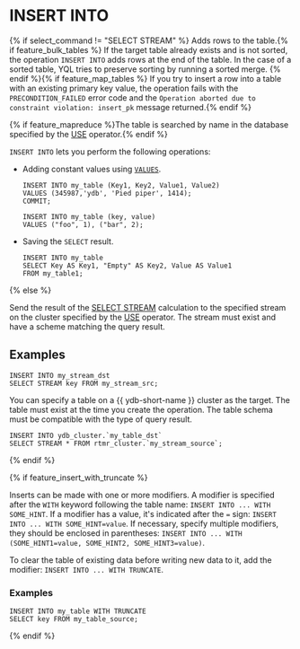 # INSERT INTO

{% if select_command != "SELECT STREAM" %} Adds rows to the table.{% if feature_bulk_tables %} If the target table already exists and is not sorted, the operation `INSERT INTO` adds rows at the end of the table. In the case of a sorted table, YQL tries to preserve sorting by running a sorted merge. {% endif %}{% if feature_map_tables %} If you try to insert a row into a table with an existing primary key value, the operation fails with the `PRECONDITION_FAILED` error code and the `Operation aborted due to constraint violation: insert_pk` message returned.{% endif %}

{% if feature_mapreduce %}The table is searched by name in the database specified by the [USE](use.md) operator.{% endif %}

`INSERT INTO` lets you perform the following operations:

* Adding constant values using [`VALUES`](values.md).

  ```yql
  INSERT INTO my_table (Key1, Key2, Value1, Value2)
  VALUES (345987,'ydb', 'Pied piper', 1414);
  COMMIT;
  ```

  ```yql
  INSERT INTO my_table (key, value)
  VALUES ("foo", 1), ("bar", 2);
  ```

* Saving the `SELECT` result.

  ```yql
  INSERT INTO my_table
  SELECT Key AS Key1, "Empty" AS Key2, Value AS Value1
  FROM my_table1;
  ```

{% else %}

Send the result of the [SELECT STREAM](select_stream.md) calculation to the specified stream on the cluster specified by the [USE](use.md) operator. The stream must exist and have a scheme matching the query result.

## Examples

```yql
INSERT INTO my_stream_dst
SELECT STREAM key FROM my_stream_src;
```

You can specify a table on a {{ ydb-short-name }} cluster as the target. The table must exist at the time you create the operation. The table schema must be compatible with the type of query result.


```yql
INSERT INTO ydb_cluster.`my_table_dst`
SELECT STREAM * FROM rtmr_cluster.`my_stream_source`;
```

{% endif %}



{% if feature_insert_with_truncate %}

Inserts can be made with one or more modifiers. A modifier is specified after the `WITH` keyword following the table name: `INSERT INTO ... WITH SOME_HINT`.
If a modifier has a value, it's indicated after the `=` sign: `INSERT INTO ... WITH SOME_HINT=value`.
If necessary, specify multiple modifiers, they should be enclosed in parentheses: `INSERT INTO ... WITH (SOME_HINT1=value, SOME_HINT2, SOME_HINT3=value)`.

To clear the table of existing data before writing new data to it, add the modifier: `INSERT INTO ... WITH TRUNCATE`.

### Examples

```yql
INSERT INTO my_table WITH TRUNCATE
SELECT key FROM my_table_source;
```

{% endif %}


